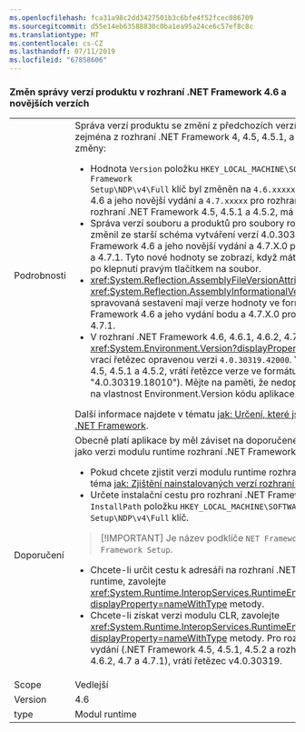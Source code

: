 ```yaml
---
ms.openlocfilehash: fca31a98c2dd3427501b3c6bfe4f52fcec086709
ms.sourcegitcommit: d55e14eb63588830c0ba1ea95a24ce6c57ef8c8c
ms.translationtype: MT
ms.contentlocale: cs-CZ
ms.lasthandoff: 07/11/2019
ms.locfileid: "67858606"
---
```

### <a name="product-versioning-changes-in-the-net-framework-46-and-later-versions"></a>Změn správy verzí produktu v rozhraní .NET Framework 4.6 a novějších verzích

|   |   |
|---|---|
|Podrobnosti|Správa verzí produktu se změní z předchozích verzí rozhraní .NET Framework a zejména z rozhraní .NET Framework 4, 4.5, 4.5.1, a 4.5.2.The následují podrobné změny:<ul><li>Hodnota <code>Version</code> položku <code>HKEY_LOCAL_MACHINE\SOFTWARE\Microsoft\NET Framework Setup\NDP\v4\Full</code> klíč byl změněn na <code>4.6.xxxxx</code> pro rozhraní .NET Framework 4.6 a jeho novější vydání a <code>4.7.xxxxx</code> pro rozhraní .NET Framework 4.7 a 4.7.1. V rozhraní .NET Framework 4.5, 4.5.1 a 4.5.2, má formát <code>4.5.xxxxx</code>.</li><li>Správa verzí souboru a produktů pro soubory rozhraní .NET Framework se změnil ze starší schéma vytváření verzí 4.0.30319.x 4.6.X.0 pro rozhraní .NET Framework 4.6 a jeho novější vydání a 4.7.X.0 pro rozhraní .NET Framework 4.7 a 4.7.1. Tyto nové hodnoty se zobrazí, když máte zobrazeny vlastnosti souboru po klepnutí pravým tlačítkem na soubor.</li><li><xref:System.Reflection.AssemblyFileVersionAttribute> a <xref:System.Reflection.AssemblyInformationalVersionAttribute> atributy pro spravovaná sestavení mají verze hodnoty ve formuláři 4.6.X.0 pro rozhraní .NET Framework 4.6 a jeho vydání bodu a 4.7.X.0 pro rozhraní .NET Framework 4.7 a 4.7.1.</li><li>V rozhraní .NET Framework 4.6, 4.6.1, 4.6.2, 4.7 a 4.7.1 <xref:System.Environment.Version?displayProperty=nameWithType> vlastnost vrací řetězec opravenou verzi <code>4.0.30319.42000</code>. V rozhraní .NET Framework 4, 4.5, 4.5.1 a 4.5.2, vrátí řetězce verze ve formátu <code>4.0.30319.xxxxx</code> (například &quot;4.0.30319.18010&quot;). Mějte na paměti, že nedoporučujeme tak novou závislost na vlastnost Environment.Version kódu aplikace.</li></ul>Další informace najdete v tématu [jak: Určení, které jsou nainstalované verze rozhraní .NET Framework](~/docs/framework/migration-guide/how-to-determine-which-versions-are-installed.md).|
|Doporučení|Obecně platí aplikace by měl záviset na doporučené postupy pro zjištění takové věci jako verzi modulu runtime rozhraní .NET Framework a v instalačním adresáři:<ul><li>Pokud chcete zjistit verzi modulu runtime rozhraní .NET Framework, přečtěte si téma [jak: Zjištění nainstalovaných verzí rozhraní .NET Framework](~/docs/framework/migration-guide/how-to-determine-which-versions-are-installed.md).</li><li>Určete instalační cestu pro rozhraní .NET Framework, použijte hodnotu <code>InstallPath</code> položku <code>HKEY_LOCAL_MACHINE\SOFTWARE\Microsoft\NET Framework Setup\NDP\v4\Full</code> klíč.</li></ul> <blockquote> [!IMPORTANT] Je název podklíče <code>NET Framework Setup</code>, nikoli <code>.NET Framework Setup</code>.</blockquote> <ul><li>Chcete-li určit cestu k adresáři na rozhraní .NET Framework common language runtime, zavolejte <xref:System.Runtime.InteropServices.RuntimeEnvironment.GetRuntimeDirectory?displayProperty=nameWithType> metody.</li><li>Chcete-li získat verzi modulu CLR, zavolejte <xref:System.Runtime.InteropServices.RuntimeEnvironment.GetSystemVersion?displayProperty=nameWithType> metody. Pro rozhraní .NET Framework 4 a jeho vydání (.NET Framework 4.5, 4.5.1, 4.5.2 a rozhraní .NET Framework 4.6, 4.6.1, 4.6.2, 4.7 a 4.7.1), vrátí řetězec v4.0.30319.</li></ul>|
|Scope|Vedlejší|
|Version|4.6|
|type|Modul runtime|

